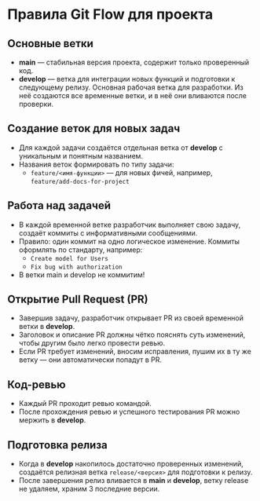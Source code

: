 # Правила Git Flow для проекта

## Основные ветки
- **main** — стабильная версия проекта, содержит только проверенный код.
- **develop** — ветка для интеграции новых функций и подготовки к следующему релизу. Основная рабочая ветка для разработки. Из неё создаются все временные ветки, и в неё они вливаются после проверки.

## Создание веток для новых задач
- Для каждой задачи создаётся отдельная ветка от **develop** с уникальным и понятным названием.
- Названия веток формировать по типу задачи:
    - `feature/<имя-функции>` — для новых фичей, например, `feature/add-docs-for-project`

## Работа над задачей
- В каждой временной ветке разработчик выполняет свою задачу, создаёт коммиты с информативными сообщениями.
- Правило: один коммит на одно логическое изменение. Коммиты оформлять по стандарту, например:
    - `Create model for Users`
    - `Fix bug with authorization`
- В ветки main и develop не коммитим!

## Открытие Pull Request (PR)
- Завершив задачу, разработчик открывает PR из своей временной ветки в **develop**.
- Заголовок и описание PR должны чётко пояснять суть изменений, чтобы другим было легко провести ревью.
- Если PR требует изменений, вносим исправления, пушим их в ту же ветку — они автоматически попадут в PR.

## Код-ревью
- Каждый PR проходит ревью командой.
- После прохождения ревью и успешного тестирования PR можно мержить в **develop**.

## Подготовка релиза
- Когда в **develop** накопилось достаточно проверенных изменений, создаётся релизная ветка `release/<версия>` для подготовки к релизу.
- После завершения релиз вливается в **main** и **develop**, ветку release не удаляем, храним 3 последние  версии.
